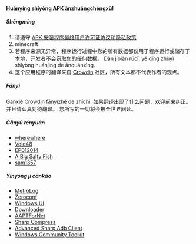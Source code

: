 #### Huānyíng shǐyòng APK ānzhuāngchéngxù!

##### Shēngmíng
1. 请遵守 [APK 安装程序最终用户许可证协议和隐私政策](https://github.com/Paving-Base/APK-Installer/blob/main/Privacy.md)
2. minecraft
3. 若程序来源无异常，程序运行过程中您的所有数据都仅用于程序运行或储存于本地，开发者不会窃取您的任何数据。 Dàn jíbiàn rúcǐ, yě qǐng zhùyì shǐyòng huánjìng de ānquánxìng.
4. 这个应用程序的翻译来自 [Crowdin](https://crowdin.com/project/APKInstaller "Crowdin") 社区，所有文本都不代表作者的观点。

##### Fānyì
Gǎnxiè [Crowdin](https://crowdin.com/project/APKInstaller "Crowdin") fānyìzhě de zhīchí.  如果翻译出现了什么问题，欢迎前来纠正。 并且请认真对待翻译。 您所写的一切将会被全世界阅读。

##### Cānyù rényuán
- [wherewhere](https://github.com/wherewhere)
- [Void48](https://github.com/Void48)
- [EP012014](https://github.com/EP012014)
- [A Big Salty Fish](https://github.com/bigsaltyfishes)
- [sam1357](https://github.com/sam1357)

##### Yǐnyòng jí cānkǎo
- [MetroLog](https://github.com/roubachof/MetroLog "MetroLog")
- [Zeroconf](https://github.com/novotnyllc/Zeroconf "Zeroconf")
- [Windows UI](https://github.com/microsoft/microsoft-ui-xaml "Windows UI")
- [Downloader](https://github.com/bezzad/Downloader "Downloader")
- [AAPTForNet](https://github.com/canheo136/QuickLook.Plugin.ApkViewer "AAPTForNet")
- [Sharp Compress](https://github.com/adamhathcock/sharpcompress "Sharp Compress")
- [Advanced Sharp Adb Client](https://github.com/yungd1plomat/AdvancedSharpAdbClient "Advanced Sharp Adb Client")
- [Windows Community Toolkit](https://github.com/CommunityToolkit/WindowsCommunityToolkit "Windows Community Toolkit")